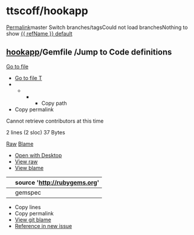 # ttscoff/hookapp

[Permalink](https://github.com/ttscoff/hookapp/blob/8e6a6cdf569b56066881d320d596e94fade051a4/Gemfile)master Switch branches/tagsCould not load branchesNothing to show [{{ refName }} default](https://github.com/ttscoff/hookapp/blob/{{%20urlEncodedRefName%20}}/Gemfile)

##  [hookapp]()/**Gemfile** /Jump to Code definitions <a id="blob-path"></a>

 [Go to file](https://github.com/ttscoff/hookapp/find/master)

*  [Go to file T](https://github.com/ttscoff/hookapp/find/master)
* * * *  Copy path
*  Copy permalink

Cannot retrieve contributors at this time

 2 lines \(2 sloc\) 37 Bytes

 [Raw](https://github.com/ttscoff/hookapp/raw/master/Gemfile) [Blame](https://github.com/ttscoff/hookapp/blame/master/Gemfile)   

*  [Open with Desktop](https://desktop.github.com/)
*  [View raw](https://github.com/ttscoff/hookapp/raw/master/Gemfile)
*  [View blame](https://github.com/ttscoff/hookapp/blame/master/Gemfile)

|  | source 'http://rubygems.org' |
| :--- | :--- |
|  | gemspec |

*  Copy lines
*  Copy permalink
* [View git blame](https://github.com/ttscoff/hookapp/blame/8e6a6cdf569b56066881d320d596e94fade051a4/Gemfile)
* [Reference in new issue](https://github.com/ttscoff/hookapp/issues/new)

